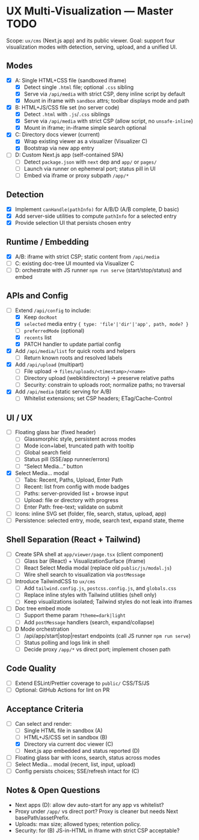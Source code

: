 # UX Multi-Visualization — Master TODO

Scope: `ux/cms` (Next.js app) and its public viewer. Goal: support four visualization modes with detection, serving, upload, and a unified UI.

## Modes

- [x] A: Single HTML+CSS file (sandboxed iframe)
  - [x] Detect single `.html` file; optional `.css` sibling
  - [x] Serve via `/api/media` with strict CSP, deny inline script by default
  - [x] Mount in iframe with `sandbox` attrs; toolbar displays mode and path
- [x] B: HTML+JS/CSS file set (no server code)
  - [x] Detect `.html` with `.js`/`.css` siblings
  - [x] Serve via `/api/media` with strict CSP (allow script, no `unsafe-inline`)
  - [x] Mount in iframe; in-iframe simple search optional
- [x] C: Directory docs viewer (current)
  - [x] Wrap existing viewer as a visualizer (Visualizer C)
  - [x] Bootstrap via new app entry
- [ ] D: Custom Next.js app (self-contained SPA)
  - [ ] Detect `package.json` with `next` dep and `app/` or `pages/`
  - [ ] Launch via runner on ephemeral port; status pill in UI
  - [ ] Embed via iframe or proxy subpath `/app/*`

## Detection

- [x] Implement `canHandle(pathInfo)` for A/B/D (A/B complete, D basic)
- [x] Add server-side utilities to compute `pathInfo` for a selected entry
- [x] Provide selection UI that persists chosen entry

## Runtime / Embedding

- [x] A/B: iframe with strict CSP; static content from `/api/media`
- [ ] C: existing doc-tree UI mounted via Visualizer C
- [ ] D: orchestrate with JS runner `npm run serve` (start/stop/status) and embed

## APIs and Config

- [ ] Extend `/api/config` to include:
  - [x] Keep `docRoot`
  - [x] `selected` media entry `{ type: 'file'|'dir'|'app', path, mode? }`
  - [ ] `preferredMode` (optional)
  - [x] `recents` list
  - [x] PATCH handler to update partial config
- [x] Add `/api/media/list` for quick roots and helpers
  - [ ] Return known roots and resolved labels
- [x] Add `/api/upload` (multipart)
  - [ ] File upload → `files/uploads/<timestamp>/<name>`
  - [ ] Directory upload (webkitdirectory) → preserve relative paths
  - [ ] Security: constrain to uploads root; normalize paths; no traversal
- [x] Add `/api/media` (static serving for A/B)
  - [ ] Whitelist extensions; set CSP headers; ETag/Cache-Control

## UI / UX

- [ ] Floating glass bar (fixed header)
  - [ ] Glassmorphic style, persistent across modes
  - [ ] Mode icon+label, truncated path with tooltip
  - [ ] Global search field
  - [ ] Status pill (SSE/app runner/errors)
  - [ ] “Select Media…” button
- [x] Select Media… modal
  - [ ] Tabs: Recent, Paths, Upload, Enter Path
  - [ ] Recent: list from config with mode badges
  - [ ] Paths: server-provided list + browse input
  - [ ] Upload: file or directory with progress
  - [ ] Enter Path: free-text; validate on submit
- [ ] Icons: inline SVG set (folder, file, search, status, upload, app)
- [ ] Persistence: selected entry, mode, search text, expand state, theme

## Shell Separation (React + Tailwind)

- [ ] Create SPA shell at `app/viewer/page.tsx` (client component)
  - [ ] Glass bar (React) + VisualizationSurface (iframe)
  - [ ] React Select Media modal (replace old `public/js/modal.js`)
  - [ ] Wire shell search to visualization via `postMessage`
- [ ] Introduce TailwindCSS to `ux/cms`
  - [ ] Add `tailwind.config.js`, `postcss.config.js`, and `globals.css`
  - [ ] Replace inline styles with Tailwind utilities (shell only)
  - [ ] Keep visualizations isolated; Tailwind styles do not leak into iframes
- [ ] Doc tree embed mode
  - [ ] Support theme param `?theme=dark|light`
  - [ ] Add `postMessage` handlers (search, expand/collapse)
- [ ] D Mode orchestration
  - [ ] /api/app/start|stop|restart endpoints (call JS runner `npm run serve`)
  - [ ] Status polling and logs link in shell
  - [ ] Decide proxy `/app/*` vs direct port; implement chosen path

## Code Quality

- [ ] Extend ESLint/Prettier coverage to `public/` CSS/TS/JS
- [ ] Optional: GitHub Actions for lint on PR

## Acceptance Criteria

- [ ] Can select and render:
  - [ ] Single HTML file in sandbox (A)
  - [ ] HTML+JS/CSS set in sandbox (B)
  - [x] Directory via current doc viewer (C)
  - [ ] Next.js app embedded and status reported (D)
- [ ] Floating glass bar with icons, search, status across modes
- [ ] Select Media… modal (recent, list, input, upload)
- [ ] Config persists choices; SSE/refresh intact for (C)

## Notes & Open Questions

- Next apps (D): allow dev auto-start for any app vs whitelist?
- Proxy under `/app/` vs direct port? Proxy is cleaner but needs Next basePath/assetPrefix.
- Uploads: max size; allowed types; retention policy.
- Security: for (B) JS-in-HTML in iframe with strict CSP acceptable?
